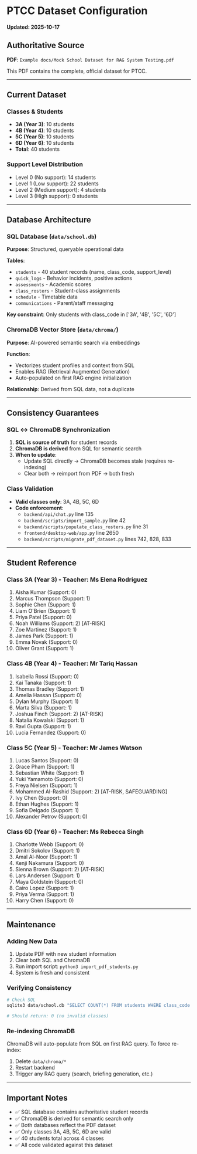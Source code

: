 # PTCC Dataset Configuration

**Updated: 2025-10-17**

## Authoritative Source

**PDF**: `Example docs/Mock School Dataset for RAG System Testing.pdf`

This PDF contains the complete, official dataset for PTCC.

---

## Current Dataset

### Classes & Students
- **3A (Year 3)**: 10 students
- **4B (Year 4)**: 10 students
- **5C (Year 5)**: 10 students
- **6D (Year 6)**: 10 students
- **Total**: 40 students

### Support Level Distribution
- Level 0 (No support): 14 students
- Level 1 (Low support): 22 students
- Level 2 (Medium support): 4 students
- Level 3 (High support): 0 students

---

## Database Architecture

### SQL Database (`data/school.db`)
**Purpose**: Structured, queryable operational data

**Tables**:
- `students` - 40 student records (name, class_code, support_level)
- `quick_logs` - Behavior incidents, positive actions
- `assessments` - Academic scores
- `class_rosters` - Student-class assignments
- `schedule` - Timetable data
- `communications` - Parent/staff messaging

**Key constraint**: Only students with class_code in ['3A', '4B', '5C', '6D']

### ChromaDB Vector Store (`data/chroma/`)
**Purpose**: AI-powered semantic search via embeddings

**Function**: 
- Vectorizes student profiles and context from SQL
- Enables RAG (Retrieval Augmented Generation)
- Auto-populated on first RAG engine initialization

**Relationship**: Derived from SQL data, not a duplicate

---

## Consistency Guarantees

### SQL ↔ ChromaDB Synchronization
1. **SQL is source of truth** for student records
2. **ChromaDB is derived** from SQL for semantic search
3. **When to update**:
   - Update SQL directly → ChromaDB becomes stale (requires re-indexing)
   - Clear both → reimport from PDF → both fresh

### Class Validation
- **Valid classes only**: 3A, 4B, 5C, 6D
- **Code enforcement**: 
  - `backend/api/chat.py` line 135
  - `backend/scripts/import_sample.py` line 42
  - `backend/scripts/populate_class_rosters.py` line 31
  - `frontend/desktop-web/app.py` line 2650
  - `backend/scripts/migrate_pdf_dataset.py` lines 742, 828, 833

---

## Student Reference

### Class 3A (Year 3) - Teacher: Ms Elena Rodriguez
1. Aisha Kumar (Support: 0)
2. Marcus Thompson (Support: 1)
3. Sophie Chen (Support: 1)
4. Liam O'Brien (Support: 1)
5. Priya Patel (Support: 0)
6. Noah Williams (Support: 2) [AT-RISK]
7. Zoe Martinez (Support: 1)
8. James Park (Support: 1)
9. Emma Novak (Support: 0)
10. Oliver Grant (Support: 1)

### Class 4B (Year 4) - Teacher: Mr Tariq Hassan
1. Isabella Rossi (Support: 0)
2. Kai Tanaka (Support: 1)
3. Thomas Bradley (Support: 1)
4. Amelia Hassan (Support: 0)
5. Dylan Murphy (Support: 1)
6. Marta Silva (Support: 1)
7. Joshua Finch (Support: 2) [AT-RISK]
8. Natalia Kowalski (Support: 1)
9. Ravi Gupta (Support: 1)
10. Lucia Fernandez (Support: 0)

### Class 5C (Year 5) - Teacher: Mr James Watson
1. Lucas Santos (Support: 0)
2. Grace Pham (Support: 1)
3. Sebastian White (Support: 1)
4. Yuki Yamamoto (Support: 0)
5. Freya Nielsen (Support: 1)
6. Mohammed Al-Rashid (Support: 2) [AT-RISK, SAFEGUARDING]
7. Ivy Chen (Support: 0)
8. Ethan Hughes (Support: 1)
9. Sofia Delgado (Support: 1)
10. Alexander Petrov (Support: 0)

### Class 6D (Year 6) - Teacher: Ms Rebecca Singh
1. Charlotte Webb (Support: 0)
2. Dmitri Sokolov (Support: 1)
3. Amal Al-Noor (Support: 1)
4. Kenji Nakamura (Support: 0)
5. Sienna Brown (Support: 2) [AT-RISK]
6. Lars Andersen (Support: 1)
7. Maya Goldstein (Support: 0)
8. Cairo Lopez (Support: 1)
9. Priya Verma (Support: 1)
10. Harry Chen (Support: 0)

---

## Maintenance

### Adding New Data
1. Update PDF with new student information
2. Clear both SQL and ChromaDB
3. Run import script: `python3 import_pdf_students.py`
4. System is fresh and consistent

### Verifying Consistency
```bash
# Check SQL
sqlite3 data/school.db "SELECT COUNT(*) FROM students WHERE class_code NOT IN ('3A', '4B', '5C', '6D');"

# Should return: 0 (no invalid classes)
```

### Re-indexing ChromaDB
ChromaDB will auto-populate from SQL on first RAG query. To force re-index:
1. Delete `data/chroma/*`
2. Restart backend
3. Trigger any RAG query (search, briefing generation, etc.)

---

## Important Notes

- ✅ SQL database contains authoritative student records
- ✅ ChromaDB is derived for semantic search only
- ✅ Both databases reflect the PDF dataset
- ✅ Only classes 3A, 4B, 5C, 6D are valid
- ✅ 40 students total across 4 classes
- ✅ All code validated against this dataset
